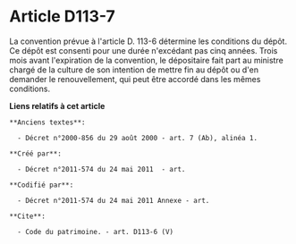 # Article D113-7

La convention prévue à l'article D. 113-6 détermine les conditions du dépôt. Ce dépôt est consenti pour une durée n'excédant
pas cinq années. Trois mois avant l'expiration de la convention, le dépositaire fait part au ministre chargé de la culture de
son intention de mettre fin au dépôt ou d'en demander le renouvellement, qui peut être accordé dans les mêmes conditions.

**Liens relatifs à cet article**

	**Anciens textes**:

	  - Décret n°2000-856 du 29 août 2000 - art. 7 (Ab), alinéa 1.

	**Créé par**:

	  - Décret n°2011-574 du 24 mai 2011  - art.

	**Codifié par**:

	  - Décret n°2011-574 du 24 mai 2011 Annexe - art.

	**Cite**:

	  - Code du patrimoine. - art. D113-6 (V)
